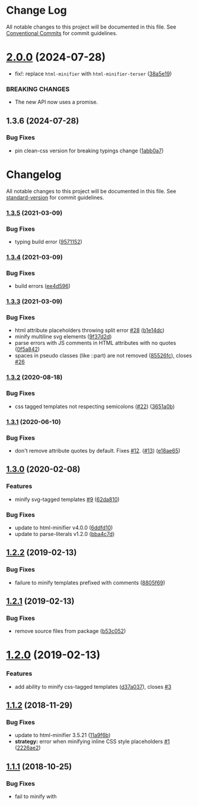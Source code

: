 # Change Log

All notable changes to this project will be documented in this file.
See [Conventional Commits](https://conventionalcommits.org) for commit guidelines.

# [2.0.0](https://github.com/JulianCataldo/literals/compare/@literals/html-css-minifier@1.3.6...@literals/html-css-minifier@2.0.0) (2024-07-28)

* fix!: replace `html-minifier` with `html-minifier-terser` ([38a5e19](https://github.com/JulianCataldo/literals/commit/38a5e19d9a250d2eb39518b741450a6b2d0b5785))

### BREAKING CHANGES

* The new API now uses a promise.

## 1.3.6 (2024-07-28)

### Bug Fixes

* pin clean-css version for breaking typings change ([1abb0a7](https://github.com/asyncLiz/minify-html-literals/commit/1abb0a7a891b63f24a0c0e259c7b7e4fbaae79cb))

# Changelog

All notable changes to this project will be documented in this file. See [standard-version](https://github.com/conventional-changelog/standard-version) for commit guidelines.

### [1.3.5](https://github.com/asyncLiz/minify-html-literals/compare/v1.3.4...v1.3.5) (2021-03-09)

### Bug Fixes

* typing build error ([9571152](https://github.com/asyncLiz/minify-html-literals/commit/9571152724e542d329aea6e79bf609a67e20bec6))

### [1.3.4](https://github.com/asyncLiz/minify-html-literals/compare/v1.3.3...v1.3.4) (2021-03-09)

### Bug Fixes

* build errors ([ee4d596](https://github.com/asyncLiz/minify-html-literals/commit/ee4d596c2797cea335af2c43ba0368ec3d6fa518))

### [1.3.3](https://github.com/asyncLiz/minify-html-literals/compare/v1.3.2...v1.3.3) (2021-03-09)

### Bug Fixes

* html attribute placeholders throwing split error [#28](https://github.com/asyncLiz/minify-html-literals/issues/28) ([b1e14dc](https://github.com/asyncLiz/minify-html-literals/commit/b1e14dca1a5ed9e6599193f474992729953f885d))
* minify multiline svg elements ([9f37d2d](https://github.com/asyncLiz/minify-html-literals/commit/9f37d2d6442a6533a90c1728f80aeb78d6060d9b))
* parse errors with JS comments in HTML attributes with no quotes ([0f5a842](https://github.com/asyncLiz/minify-html-literals/commit/0f5a842c54f3514c72c79eaf6749f15770818550))
* spaces in pseudo classes (like ::part) are not removed ([85526fc](https://github.com/asyncLiz/minify-html-literals/commit/85526fcb889e288e1adbb5c7ff9feca41d45acff)), closes [#26](https://github.com/asyncLiz/minify-html-literals/issues/26)

### [1.3.2](https://github.com/asyncLiz/minify-html-literals/compare/v1.3.1...v1.3.2) (2020-08-18)

### Bug Fixes

* css tagged templates not respecting semicolons ([#22](https://github.com/asyncLiz/minify-html-literals/issues/22)) ([3651a0b](https://github.com/asyncLiz/minify-html-literals/commit/3651a0bc30167deccdfb21b4177827072df16cb5))

### [1.3.1](https://github.com/asyncLiz/minify-html-literals/compare/v1.3.0...v1.3.1) (2020-06-10)

### Bug Fixes

* don't remove attribute quotes by default. Fixes [#12](https://github.com/asyncLiz/minify-html-literals/issues/12). ([#13](https://github.com/asyncLiz/minify-html-literals/issues/13)) ([e18ae65](https://github.com/asyncLiz/minify-html-literals/commit/e18ae65e202802cb2fd793089f76de3af54fec6f))

## [1.3.0](https://github.com/asyncLiz/minify-html-literals/compare/v1.2.2...v1.3.0) (2020-02-08)

### Features

- minify svg-tagged templates [#9](https://github.com/asyncLiz/minify-html-literals/issues/9) ([62da810](https://github.com/asyncLiz/minify-html-literals/commit/62da810894a1f2c3705783ebb1a4264cf8989ee4))

### Bug Fixes

- update to html-minifier v4.0.0 ([6ddfd10](https://github.com/asyncLiz/minify-html-literals/commit/6ddfd104307347b7a66739b3c4e418bb6686e94e))
- update to parse-literals v1.2.0 ([bba4c7d](https://github.com/asyncLiz/minify-html-literals/commit/bba4c7d12b9d92635ed1d72d00d69086a45d8edb))

<a name="1.2.2"></a>

## [1.2.2](https://github.com/asyncLiz/minify-html-literals/compare/v1.2.1...v1.2.2) (2019-02-13)

### Bug Fixes

- failure to minify templates prefixed with comments ([8805f69](https://github.com/asyncLiz/minify-html-literals/commit/8805f69))

<a name="1.2.1"></a>

## [1.2.1](https://github.com/asyncLiz/minify-html-literals/compare/v1.2.0...v1.2.1) (2019-02-13)

### Bug Fixes

- remove source files from package ([b53c052](https://github.com/asyncLiz/minify-html-literals/commit/b53c052))

<a name="1.2.0"></a>

# [1.2.0](https://github.com/asyncLiz/minify-html-literals/compare/v1.1.2...v1.2.0) (2019-02-13)

### Features

- add ability to minify css-tagged templates ([d37a037](https://github.com/asyncLiz/minify-html-literals/commit/d37a037)), closes [#3](https://github.com/asyncLiz/minify-html-literals/issues/3)

<a name="1.1.2"></a>

## [1.1.2](https://github.com/asyncLiz/minify-html-literals/compare/v1.1.1...v1.1.2) (2018-11-29)

### Bug Fixes

- update to html-minifier 3.5.21 ([11a9f6b](https://github.com/asyncLiz/minify-html-literals/commit/11a9f6b))
- **strategy:** error when minifying inline CSS style placeholders [#1](https://github.com/asyncLiz/minify-html-literals/issues/1) ([2226ae2](https://github.com/asyncLiz/minify-html-literals/commit/2226ae2))

<a name="1.1.1"></a>

## [1.1.1](https://github.com/asyncLiz/minify-html-literals/compare/v1.1.0...v1.1.1) (2018-10-25)

### Bug Fixes

- fail to minify with <style> placeholders ([64b9b6f](https://github.com/asyncLiz/minify-html-literals/commit/64b9b6f))

<a name="1.1.0"></a>

# [1.1.0](https://github.com/asyncLiz/minify-html-literals/compare/v1.0.7...v1.1.0) (2018-10-24)

### Bug Fixes

- do not fail on empty template literals ([b74973a](https://github.com/asyncLiz/minify-html-literals/commit/b74973a))
- update parse-literals to 1.1.0 ([5ba1e99](https://github.com/asyncLiz/minify-html-literals/commit/5ba1e99))

### Features

- allow partial minify options to make it easier to customize ([f007988](https://github.com/asyncLiz/minify-html-literals/commit/f007988))
- do not require options or filename ([6649ac9](https://github.com/asyncLiz/minify-html-literals/commit/6649ac9))

<a name="1.0.7"></a>

## [1.0.7](https://github.com/asyncLiz/minify-html-literals/compare/v1.0.6...v1.0.7) (2018-10-05)

### Bug Fixes

- do not remove tag whitespace ([89f362a](https://github.com/asyncLiz/minify-html-literals/commit/89f362a))

<a name="1.0.6"></a>

## [1.0.6](https://github.com/asyncLiz/minify-html-literals/compare/v1.0.5...v1.0.6) (2018-10-03)

### Bug Fixes

- do not collapse boolean attributes for Polymer binding syntax ([80df154](https://github.com/asyncLiz/minify-html-literals/commit/80df154))

<a name="1.0.5"></a>

## [1.0.5](https://github.com/asyncLiz/minify-html-literals/compare/v1.0.4...v1.0.5) (2018-09-27)

### Bug Fixes

- update parse-literals to fix escaped character minifying ([93922c8](https://github.com/asyncLiz/minify-html-literals/commit/93922c8))

<a name="1.0.4"></a>

## [1.0.4](https://github.com/asyncLiz/minify-html-literals/compare/v1.0.3...v1.0.4) (2018-09-19)

### Bug Fixes

- do not sort attributes or class names ([b72a5c4](https://github.com/asyncLiz/minify-html-literals/commit/b72a5c4))

<a name="1.0.3"></a>

## [1.0.3](https://github.com/asyncLiz/minify-html-literals/compare/v1.0.2...v1.0.3) (2018-09-19)

### Bug Fixes

- use hires sourcemaps by default ([7f132b2](https://github.com/asyncLiz/minify-html-literals/commit/7f132b2))

<a name="1.0.2"></a>

## [1.0.2](https://github.com/asyncLiz/minify-html-literals/compare/v1.0.1...v1.0.2) (2018-09-13)

### Bug Fixes

- remove unused import ([e37a43a](https://github.com/asyncLiz/minify-html-literals/commit/e37a43a))

<a name="1.0.1"></a>

## 1.0.1 (2018-07-24)

### Bug Fixes

- option type errors ([b917607](https://github.com/asyncLiz/minify-html-literals/commit/b917607))

### Features

- initial release ([cadf7c2](https://github.com/asyncLiz/minify-html-literals/commit/cadf7c2))
